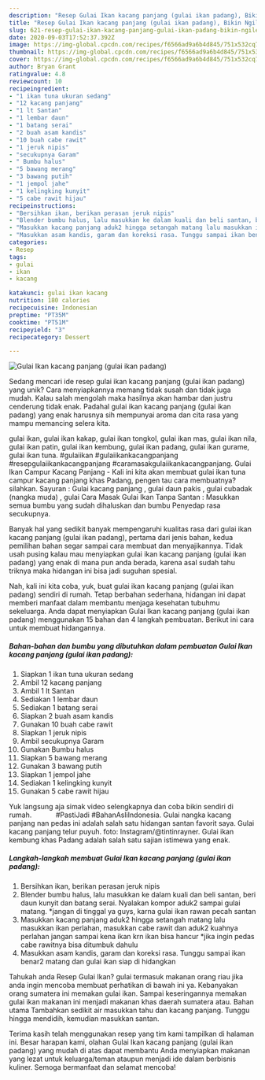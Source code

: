 ```yaml
---
description: "Resep Gulai Ikan kacang panjang (gulai ikan padang), Bikin Ngiler"
title: "Resep Gulai Ikan kacang panjang (gulai ikan padang), Bikin Ngiler"
slug: 621-resep-gulai-ikan-kacang-panjang-gulai-ikan-padang-bikin-ngiler
date: 2020-09-03T17:52:37.392Z
image: https://img-global.cpcdn.com/recipes/f6566ad9a6b4d845/751x532cq70/gulai-ikan-kacang-panjang-gulai-ikan-padang-foto-resep-utama.jpg
thumbnail: https://img-global.cpcdn.com/recipes/f6566ad9a6b4d845/751x532cq70/gulai-ikan-kacang-panjang-gulai-ikan-padang-foto-resep-utama.jpg
cover: https://img-global.cpcdn.com/recipes/f6566ad9a6b4d845/751x532cq70/gulai-ikan-kacang-panjang-gulai-ikan-padang-foto-resep-utama.jpg
author: Bryan Grant
ratingvalue: 4.8
reviewcount: 10
recipeingredient:
- "1 ikan tuna ukuran sedang"
- "12 kacang panjang"
- "1 lt Santan"
- "1 lembar daun"
- "1 batang serai"
- "2 buah asam kandis"
- "10 buah cabe rawit"
- "1 jeruk nipis"
- "secukupnya Garam"
- " Bumbu halus"
- "5 bawang merang"
- "3 bawang putih"
- "1 jempol jahe"
- "1 kelingking kunyit"
- "5 cabe rawit hijau"
recipeinstructions:
- "Bersihkan ikan, berikan perasan jeruk nipis"
- "Blender bumbu halus, lalu masukkan ke dalam kuali dan beli santan, beri daun kunyit dan batang serai. Nyalakan kompor aduk2 sampai gulai matang. *jangan di tinggal ya guys, karna gulai ikan rawan pecah santan"
- "Masukkan kacang panjang aduk2 hingga setangah matang lalu masukkan ikan perlahan, masukkan cabe rawit dan aduk2 kuahnya perlahan jangan sampai kena ikan krn ikan bisa hancur *jika ingin pedas cabe rawitnya bisa ditumbuk dahulu"
- "Masukkan asam kandis, garam dan koreksi rasa. Tunggu sampai ikan benar2 matang dan gulai ikan siap di hidangkan"
categories:
- Resep
tags:
- gulai
- ikan
- kacang

katakunci: gulai ikan kacang 
nutrition: 180 calories
recipecuisine: Indonesian
preptime: "PT35M"
cooktime: "PT51M"
recipeyield: "3"
recipecategory: Dessert

---
```



![Gulai Ikan kacang panjang (gulai ikan padang)](https://img-global.cpcdn.com/recipes/f6566ad9a6b4d845/751x532cq70/gulai-ikan-kacang-panjang-gulai-ikan-padang-foto-resep-utama.jpg)

Sedang mencari ide resep gulai ikan kacang panjang (gulai ikan padang) yang unik? Cara menyiapkannya memang tidak susah dan tidak juga mudah. Kalau salah mengolah maka hasilnya akan hambar dan justru cenderung tidak enak. Padahal gulai ikan kacang panjang (gulai ikan padang) yang enak harusnya sih mempunyai aroma dan cita rasa yang mampu memancing selera kita.

gulai ikan, gulai ikan kakap, gulai ikan tongkol, gulai ikan mas, gulai ikan nila, gulai ikan patin, gulai ikan kembung, gulai ikan padang, gulai ikan gurame, gulai ikan tuna. #gulaiikan #gulaiikankacangpanjang #resepgulaiikankacangpanjang #caramasakgulaiikankacangpanjang. Gulai Ikan Campur Kacang Panjang - Kali ini kita akan membuat gulai ikan tuna campur kacang panjang khas Padang, pengen tau cara membuatnya? silahkan. Sayuran : Gulai kacang panjang , gulai daun pakis , gulai cubadak (nangka muda) , gulai Cara Masak Gulai Ikan Tanpa Santan : Masukkan semua bumbu yang sudah dihaluskan dan bumbu Penyedap rasa secukupnya.

Banyak hal yang sedikit banyak mempengaruhi kualitas rasa dari gulai ikan kacang panjang (gulai ikan padang), pertama dari jenis bahan, kedua pemilihan bahan segar sampai cara membuat dan menyajikannya. Tidak usah pusing kalau mau menyiapkan gulai ikan kacang panjang (gulai ikan padang) yang enak di mana pun anda berada, karena asal sudah tahu triknya maka hidangan ini bisa jadi suguhan spesial.


Nah, kali ini kita coba, yuk, buat gulai ikan kacang panjang (gulai ikan padang) sendiri di rumah. Tetap berbahan sederhana, hidangan ini dapat memberi manfaat dalam membantu menjaga kesehatan tubuhmu sekeluarga. Anda dapat menyiapkan Gulai Ikan kacang panjang (gulai ikan padang) menggunakan 15 bahan dan 4 langkah pembuatan. Berikut ini cara untuk membuat hidangannya.

<!--inarticleads1-->

##### Bahan-bahan dan bumbu yang dibutuhkan dalam pembuatan Gulai Ikan kacang panjang (gulai ikan padang):

1. Siapkan 1 ikan tuna ukuran sedang
1. Ambil 12 kacang panjang
1. Ambil 1 lt Santan
1. Sediakan 1 lembar daun
1. Sediakan 1 batang serai
1. Siapkan 2 buah asam kandis
1. Gunakan 10 buah cabe rawit
1. Siapkan 1 jeruk nipis
1. Ambil secukupnya Garam
1. Gunakan  Bumbu halus
1. Siapkan 5 bawang merang
1. Gunakan 3 bawang putih
1. Siapkan 1 jempol jahe
1. Sediakan 1 kelingking kunyit
1. Gunakan 5 cabe rawit hijau


Yuk langsung aja simak video selengkapnya dan coba bikin sendiri di rumah. ⠀⠀⠀⠀ #PastiJadi #BahanAsliIndonesia. Gulai nangka kacang panjang nan pedas ini adalah salah satu hidangan santan favorit saya. Gulai kacang panjang telur puyuh. foto: Instagram/@tintinrayner. Gulai ikan kembung khas Padang adalah salah satu sajian istimewa yang enak. 

<!--inarticleads2-->

##### Langkah-langkah membuat Gulai Ikan kacang panjang (gulai ikan padang):

1. Bersihkan ikan, berikan perasan jeruk nipis
1. Blender bumbu halus, lalu masukkan ke dalam kuali dan beli santan, beri daun kunyit dan batang serai. Nyalakan kompor aduk2 sampai gulai matang. *jangan di tinggal ya guys, karna gulai ikan rawan pecah santan
1. Masukkan kacang panjang aduk2 hingga setangah matang lalu masukkan ikan perlahan, masukkan cabe rawit dan aduk2 kuahnya perlahan jangan sampai kena ikan krn ikan bisa hancur *jika ingin pedas cabe rawitnya bisa ditumbuk dahulu
1. Masukkan asam kandis, garam dan koreksi rasa. Tunggu sampai ikan benar2 matang dan gulai ikan siap di hidangkan


Tahukah anda Resep Gulai Ikan? gulai termasuk makanan orang riau jika anda ingin mencoba membuat perhatikan di bawah ini ya. Kebanyakan orang sumatera ini memakan gulai ikan. Sampai keseringannya memakan gulai ikan makanan ini menjadi makanan khas daerah sumatera atau. Bahan utama Tambahkan sedikit air masukkan tahu dan kacang panjang. Tunggu hingga mendidih, kemudian masukkan santan. 

Terima kasih telah menggunakan resep yang tim kami tampilkan di halaman ini. Besar harapan kami, olahan Gulai Ikan kacang panjang (gulai ikan padang) yang mudah di atas dapat membantu Anda menyiapkan makanan yang lezat untuk keluarga/teman ataupun menjadi ide dalam berbisnis kuliner. Semoga bermanfaat dan selamat mencoba!
